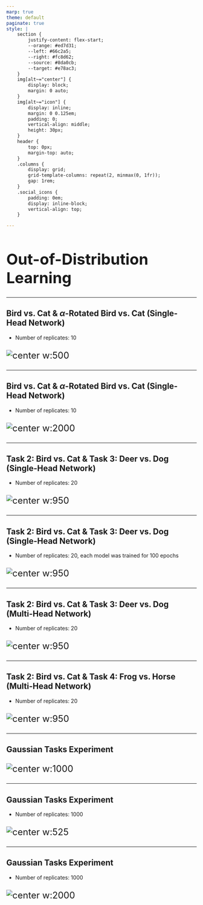 ```yaml
---
marp: true
theme: default
paginate: true
style: |
    section {
        justify-content: flex-start;
        --orange: #ed7d31;
        --left: #66c2a5;
        --right: #fc8d62;
        --source: #8da0cb;
        --target: #e78ac3;
    }
    img[alt~="center"] {
        display: block;
        margin: 0 auto;
    }
    img[alt~="icon"] {
        display: inline;
        margin: 0 0.125em;
        padding: 0;
        vertical-align: middle;
        height: 30px;
    }
    header {
        top: 0px;
        margin-top: auto;
    }
    .columns {
        display: grid;
        grid-template-columns: repeat(2, minmax(0, 1fr));
        gap: 1rem;
    }
    .social_icons {
        padding: 0em;
        display: inline-block;
        vertical-align: top;
    }

---
```



<style scoped> 
h1 {
    font-size:40px;
}
p {
    font-size: 24px;
}
</style>

# Out-of-Distribution Learning

---

## Bird vs. Cat & $\alpha$-Rotated Bird vs. Cat (Single-Head Network)

- Number of replicates: 10

![center w:500](figures/rotated_BvC.svg)

---

## Bird vs. Cat & $\alpha$-Rotated Bird vs. Cat (Single-Head Network)

- Number of replicates: 10

![center w:2000](figures/rotated_BvC_reps.svg)

___

## Task 2: Bird vs. Cat & Task 3: Deer vs. Dog (Single-Head Network)

- Number of replicates: 20

![center w:950](figures/bridcat_deerdog.svg)

___

## Task 2: Bird vs. Cat & Task 3: Deer vs. Dog (Single-Head Network)

- Number of replicates: 20, each model was trained for 100 epochs

![center w:950](figures/bridcat_deerdog_100epochs.svg)

___

## Task 2: Bird vs. Cat & Task 3: Deer vs. Dog (Multi-Head Network)

- Number of replicates: 20

![center w:950](figures/cifar10_multihead_dual_tasks_T2_T3.svg)

___

## Task 2: Bird vs. Cat & Task 4: Frog vs. Horse (Multi-Head Network)

- Number of replicates: 20

![center w:950](figures/cifar10_multihead_dual_tasks_T2_T4.svg)

___

## Gaussian Tasks Experiment

![center w:1000](figures/gaussian_task_analytical_plot.svg)

___

## Gaussian Tasks Experiment

- Number of replicates: 1000

![center w:525](figures/gaussian_tasks_sim_plot.svg)

___

## Gaussian Tasks Experiment

- Number of replicates: 1000

![center w:2000](figures/gaussian_tasks_rep_plot.svg)